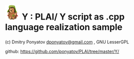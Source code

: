 # ![logo](logo.png) Y : PLAI/ Y script as .cpp language realization sample
### 

(c) Dmitry Ponyatov <dponyatov@gmail.com> , GNU LesserGPL

github: https://github.com/ponyatov/PLAI/tree/master/Y/
